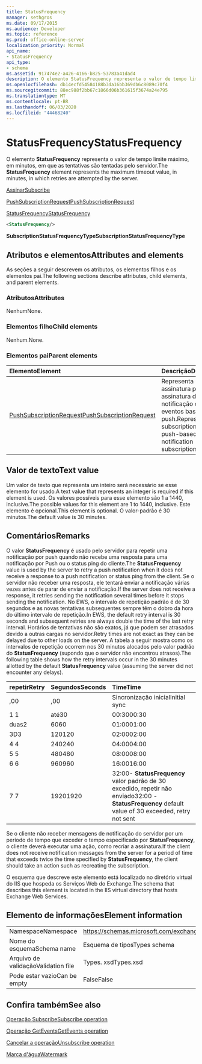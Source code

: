 ```yaml
---
title: StatusFrequency
manager: sethgros
ms.date: 09/17/2015
ms.audience: Developer
ms.topic: reference
ms.prod: office-online-server
localization_priority: Normal
api_name:
- StatusFrequency
api_type:
- schema
ms.assetid: 917474e2-a426-4166-b825-53783a41dad4
description: O elemento StatusFrequency representa o valor de tempo limite máximo, em minutos, em que as tentativas são tentadas pelo servidor.
ms.openlocfilehash: db14ecfd54584188b3da16bb369db6c8089c70f4
ms.sourcegitcommit: 88ec988f2bb67c1866d06b361615f3674a24e795
ms.translationtype: MT
ms.contentlocale: pt-BR
ms.lasthandoff: 06/03/2020
ms.locfileid: "44468240"
---
```

# <a name="statusfrequency"></a><span data-ttu-id="c2007-103">StatusFrequency</span><span class="sxs-lookup"><span data-stu-id="c2007-103">StatusFrequency</span></span>

<span data-ttu-id="c2007-104">O elemento **StatusFrequency** representa o valor de tempo limite máximo, em minutos, em que as tentativas são tentadas pelo servidor.</span><span class="sxs-lookup"><span data-stu-id="c2007-104">The **StatusFrequency** element represents the maximum timeout value, in minutes, in which retries are attempted by the server.</span></span> 
  
[<span data-ttu-id="c2007-105">Assinar</span><span class="sxs-lookup"><span data-stu-id="c2007-105">Subscribe</span></span>](subscribe.md)
  
[<span data-ttu-id="c2007-106">PushSubscriptionRequest</span><span class="sxs-lookup"><span data-stu-id="c2007-106">PushSubscriptionRequest</span></span>](pushsubscriptionrequest.md)
  
[<span data-ttu-id="c2007-107">StatusFrequency</span><span class="sxs-lookup"><span data-stu-id="c2007-107">StatusFrequency</span></span>](statusfrequency.md)
  
```XML
<StatusFrequency/>
```

 <span data-ttu-id="c2007-108">**SubscriptionStatusFrequencyType**</span><span class="sxs-lookup"><span data-stu-id="c2007-108">**SubscriptionStatusFrequencyType**</span></span>
## <a name="attributes-and-elements"></a><span data-ttu-id="c2007-109">Atributos e elementos</span><span class="sxs-lookup"><span data-stu-id="c2007-109">Attributes and elements</span></span>

<span data-ttu-id="c2007-110">As seções a seguir descrevem os atributos, os elementos filhos e os elementos pai.</span><span class="sxs-lookup"><span data-stu-id="c2007-110">The following sections describe attributes, child elements, and parent elements.</span></span>
  
### <a name="attributes"></a><span data-ttu-id="c2007-111">Atributos</span><span class="sxs-lookup"><span data-stu-id="c2007-111">Attributes</span></span>

<span data-ttu-id="c2007-112">Nenhum</span><span class="sxs-lookup"><span data-stu-id="c2007-112">None.</span></span>
  
### <a name="child-elements"></a><span data-ttu-id="c2007-113">Elementos filho</span><span class="sxs-lookup"><span data-stu-id="c2007-113">Child elements</span></span>

<span data-ttu-id="c2007-114">Nenhum.</span><span class="sxs-lookup"><span data-stu-id="c2007-114">None.</span></span>
  
### <a name="parent-elements"></a><span data-ttu-id="c2007-115">Elementos pai</span><span class="sxs-lookup"><span data-stu-id="c2007-115">Parent elements</span></span>

|<span data-ttu-id="c2007-116">**Elemento**</span><span class="sxs-lookup"><span data-stu-id="c2007-116">**Element**</span></span>|<span data-ttu-id="c2007-117">**Descrição**</span><span class="sxs-lookup"><span data-stu-id="c2007-117">**Description**</span></span>|
|:-----|:-----|
|[<span data-ttu-id="c2007-118">PushSubscriptionRequest</span><span class="sxs-lookup"><span data-stu-id="c2007-118">PushSubscriptionRequest</span></span>](pushsubscriptionrequest.md) <br/> |<span data-ttu-id="c2007-119">Representa uma assinatura para uma assinatura de notificação de eventos baseada em push.</span><span class="sxs-lookup"><span data-stu-id="c2007-119">Represents a subscription to a push-based event notification subscription.</span></span>  <br/> |
   
## <a name="text-value"></a><span data-ttu-id="c2007-120">Valor de texto</span><span class="sxs-lookup"><span data-stu-id="c2007-120">Text value</span></span>

<span data-ttu-id="c2007-121">Um valor de texto que representa um inteiro será necessário se esse elemento for usado.</span><span class="sxs-lookup"><span data-stu-id="c2007-121">A text value that represents an integer is required if this element is used.</span></span> <span data-ttu-id="c2007-122">Os valores possíveis para esse elemento são 1 a 1440, inclusive.</span><span class="sxs-lookup"><span data-stu-id="c2007-122">The possible values for this element are 1 to 1440, inclusive.</span></span> <span data-ttu-id="c2007-123">Este elemento é opcional.</span><span class="sxs-lookup"><span data-stu-id="c2007-123">This element is optional.</span></span> <span data-ttu-id="c2007-124">O valor-padrão é 30 minutos.</span><span class="sxs-lookup"><span data-stu-id="c2007-124">The default value is 30 minutes.</span></span>
  
## <a name="remarks"></a><span data-ttu-id="c2007-125">Comentários</span><span class="sxs-lookup"><span data-stu-id="c2007-125">Remarks</span></span>

<span data-ttu-id="c2007-126">O valor **StatusFrequency** é usado pelo servidor para repetir uma notificação por push quando não recebe uma resposta para uma notificação por Push ou o status ping do cliente.</span><span class="sxs-lookup"><span data-stu-id="c2007-126">The **StatusFrequency** value is used by the server to retry a push notification when it does not receive a response to a push notification or status ping from the client.</span></span> <span data-ttu-id="c2007-127">Se o servidor não receber uma resposta, ele tentará enviar a notificação várias vezes antes de parar de enviar a notificação.</span><span class="sxs-lookup"><span data-stu-id="c2007-127">If the server does not receive a response, it retries sending the notification several times before it stops sending the notification.</span></span> <span data-ttu-id="c2007-128">No EWS, o intervalo de repetição padrão é de 30 segundos e as novas tentativas subsequentes sempre têm o dobro da hora do último intervalo de repetição.</span><span class="sxs-lookup"><span data-stu-id="c2007-128">In EWS, the default retry interval is 30 seconds and subsequent retries are always double the time of the last retry interval.</span></span> <span data-ttu-id="c2007-129">Horários de tentativas não são exatos, já que podem ser atrasados devido a outras cargas no servidor.</span><span class="sxs-lookup"><span data-stu-id="c2007-129">Retry times are not exact as they can be delayed due to other loads on the server.</span></span> <span data-ttu-id="c2007-130">A tabela a seguir mostra como os intervalos de repetição ocorrem nos 30 minutos alocados pelo valor padrão do **StatusFrequency** (supondo que o servidor não encontrou atrasos).</span><span class="sxs-lookup"><span data-stu-id="c2007-130">The following table shows how the retry intervals occur in the 30 minutes allotted by the default **StatusFrequency** value (assuming the server did not encounter any delays).</span></span> 
  
|<span data-ttu-id="c2007-131">repetir</span><span class="sxs-lookup"><span data-stu-id="c2007-131">**Retry**</span></span>|<span data-ttu-id="c2007-132">**Segundos**</span><span class="sxs-lookup"><span data-stu-id="c2007-132">**Seconds**</span></span>|<span data-ttu-id="c2007-133">**Time**</span><span class="sxs-lookup"><span data-stu-id="c2007-133">**Time**</span></span>|
|:-----|:-----|:-----|
|<span data-ttu-id="c2007-134">,0</span><span class="sxs-lookup"><span data-stu-id="c2007-134">0</span></span>  <br/> |<span data-ttu-id="c2007-135">,0</span><span class="sxs-lookup"><span data-stu-id="c2007-135">0</span></span>  <br/> |<span data-ttu-id="c2007-136">Sincronização inicial</span><span class="sxs-lookup"><span data-stu-id="c2007-136">Initial sync</span></span>  <br/> |
|<span data-ttu-id="c2007-137">1 </span><span class="sxs-lookup"><span data-stu-id="c2007-137">1</span></span>  <br/> |<span data-ttu-id="c2007-138">até</span><span class="sxs-lookup"><span data-stu-id="c2007-138">30</span></span>  <br/> |<span data-ttu-id="c2007-139">00:30</span><span class="sxs-lookup"><span data-stu-id="c2007-139">00:30</span></span>  <br/> |
|<span data-ttu-id="c2007-140">duas</span><span class="sxs-lookup"><span data-stu-id="c2007-140">2</span></span>  <br/> |<span data-ttu-id="c2007-141">60</span><span class="sxs-lookup"><span data-stu-id="c2007-141">60</span></span>  <br/> |<span data-ttu-id="c2007-142">01:00</span><span class="sxs-lookup"><span data-stu-id="c2007-142">01:00</span></span>  <br/> |
|<span data-ttu-id="c2007-143">3D</span><span class="sxs-lookup"><span data-stu-id="c2007-143">3</span></span>  <br/> |<span data-ttu-id="c2007-144">120</span><span class="sxs-lookup"><span data-stu-id="c2007-144">120</span></span>  <br/> |<span data-ttu-id="c2007-145">02:00</span><span class="sxs-lookup"><span data-stu-id="c2007-145">02:00</span></span>  <br/> |
|<span data-ttu-id="c2007-146">4 </span><span class="sxs-lookup"><span data-stu-id="c2007-146">4</span></span>  <br/> |<span data-ttu-id="c2007-147">240</span><span class="sxs-lookup"><span data-stu-id="c2007-147">240</span></span>  <br/> |<span data-ttu-id="c2007-148">04:00</span><span class="sxs-lookup"><span data-stu-id="c2007-148">04:00</span></span>  <br/> |
|<span data-ttu-id="c2007-149">5 </span><span class="sxs-lookup"><span data-stu-id="c2007-149">5</span></span>  <br/> |<span data-ttu-id="c2007-150">480</span><span class="sxs-lookup"><span data-stu-id="c2007-150">480</span></span>  <br/> |<span data-ttu-id="c2007-151">08:00</span><span class="sxs-lookup"><span data-stu-id="c2007-151">08:00</span></span>  <br/> |
|<span data-ttu-id="c2007-152">6 </span><span class="sxs-lookup"><span data-stu-id="c2007-152">6</span></span>  <br/> |<span data-ttu-id="c2007-153">960</span><span class="sxs-lookup"><span data-stu-id="c2007-153">960</span></span>  <br/> |<span data-ttu-id="c2007-154">16:00</span><span class="sxs-lookup"><span data-stu-id="c2007-154">16:00</span></span>  <br/> |
|<span data-ttu-id="c2007-155">7 </span><span class="sxs-lookup"><span data-stu-id="c2007-155">7</span></span>  <br/> |<span data-ttu-id="c2007-156">1920</span><span class="sxs-lookup"><span data-stu-id="c2007-156">1920</span></span>  <br/> |<span data-ttu-id="c2007-157">32:00- **StatusFrequency** valor padrão de 30 excedido, repetir não enviado</span><span class="sxs-lookup"><span data-stu-id="c2007-157">32:00 - **StatusFrequency** default value of 30 exceeded, retry not sent</span></span>  <br/> |
   
<span data-ttu-id="c2007-158">Se o cliente não receber mensagens de notificação do servidor por um período de tempo que exceder o tempo especificado por **StatusFrequency**, o cliente deverá executar uma ação, como recriar a assinatura.</span><span class="sxs-lookup"><span data-stu-id="c2007-158">If the client does not receive notification messages from the server for a period of time that exceeds twice the time specified by **StatusFrequency**, the client should take an action such as recreating the subscription.</span></span> 
  
<span data-ttu-id="c2007-159">O esquema que descreve este elemento está localizado no diretório virtual do IIS que hospeda os Serviços Web do Exchange.</span><span class="sxs-lookup"><span data-stu-id="c2007-159">The schema that describes this element is located in the IIS virtual directory that hosts Exchange Web Services.</span></span>
  
## <a name="element-information"></a><span data-ttu-id="c2007-160">Elemento de informações</span><span class="sxs-lookup"><span data-stu-id="c2007-160">Element information</span></span>

|||
|:-----|:-----|
|<span data-ttu-id="c2007-161">Namespace</span><span class="sxs-lookup"><span data-stu-id="c2007-161">Namespace</span></span>  <br/> |https://schemas.microsoft.com/exchange/services/2006/types  <br/> |
|<span data-ttu-id="c2007-162">Nome do esquema</span><span class="sxs-lookup"><span data-stu-id="c2007-162">Schema name</span></span>  <br/> |<span data-ttu-id="c2007-163">Esquema de tipos</span><span class="sxs-lookup"><span data-stu-id="c2007-163">Types schema</span></span>  <br/> |
|<span data-ttu-id="c2007-164">Arquivo de validação</span><span class="sxs-lookup"><span data-stu-id="c2007-164">Validation file</span></span>  <br/> |<span data-ttu-id="c2007-165">Types. xsd</span><span class="sxs-lookup"><span data-stu-id="c2007-165">Types.xsd</span></span>  <br/> |
|<span data-ttu-id="c2007-166">Pode estar vazio</span><span class="sxs-lookup"><span data-stu-id="c2007-166">Can be empty</span></span>  <br/> |<span data-ttu-id="c2007-167">False</span><span class="sxs-lookup"><span data-stu-id="c2007-167">False</span></span>  <br/> |
   
## <a name="see-also"></a><span data-ttu-id="c2007-168">Confira também</span><span class="sxs-lookup"><span data-stu-id="c2007-168">See also</span></span>



[<span data-ttu-id="c2007-169">Operação Subscribe</span><span class="sxs-lookup"><span data-stu-id="c2007-169">Subscribe operation</span></span>](subscribe-operation.md)
  
[<span data-ttu-id="c2007-170">Operação GetEvents</span><span class="sxs-lookup"><span data-stu-id="c2007-170">GetEvents operation</span></span>](getevents-operation.md)
  
[<span data-ttu-id="c2007-171">Cancelar a operação</span><span class="sxs-lookup"><span data-stu-id="c2007-171">Unsubscribe operation</span></span>](unsubscribe-operation.md)
  
[<span data-ttu-id="c2007-172">Marca d'água</span><span class="sxs-lookup"><span data-stu-id="c2007-172">Watermark</span></span>](watermark.md)

